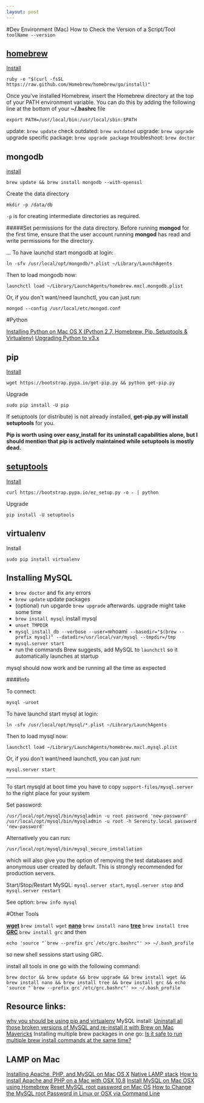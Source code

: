 ```yaml
---
layout: post
---
```

#Dev Environment (Mac)
How to Check the Version of a Script/Tool `toolName --version`


[homebrew](http://brew.sh)
---

[Install](https://github.com/Homebrew/homebrew/wiki/installation) 

	ruby -e "$(curl -fsSL https://raw.github.com/Homebrew/homebrew/go/install)"

Once you’ve installed Homebrew, insert the Homebrew directory at the top of your PATH environment variable. You can do this by adding the following line at the bottom of your **~/.bashrc** file

	export PATH=/usr/local/bin:/usr/local/sbin:$PATH


update: `brew update`
check outdated: `brew outdated`
upgrade: `brew upgrade`
upgrade specific package: `brew upgrade package`
troubleshoot: `brew doctor`

mongodb
---
[install](http://docs.mongodb.org/manual/tutorial/install-mongodb-on-os-x/)
	
    brew update && brew install mongodb --with-openssl

Create the data directory

	mkdir -p /data/db

`-p` is for creating intermediate directories as required.

#####Set permissions for the data directory.
Before running **mongod** for the first time, ensure that the user account running **mongod** has read and write permissions for the directory.


...
To have launchd start mongodb at login:

    ln -sfv /usr/local/opt/mongodb/*.plist ~/Library/LaunchAgents

Then to load mongodb now:

	launchctl load ~/Library/LaunchAgents/homebrew.mxcl.mongodb.plist

Or, if you don't want/need launchctl, you can just run:
    
    mongod --config /usr/local/etc/mongod.conf

#Python

[Installing Python on Mac OS X (Python 2.7, Homebrew, Pip, Setuptools & Virtualenv)](http://docs.python-guide.org/en/latest/starting/install/osx/)
[Upgrading Python to v3.x](http://wolfpaulus.com/jounal/mac/installing_python_osx/)

pip
---

[Install](http://pip.readthedocs.org/en/latest/installing.html) 

	wget https://bootstrap.pypa.io/get-pip.py && python get-pip.py

Upgrade 

	sudo pip install -U pip

If setuptools (or distribute) is not already installed, **get-pip.py will install setuptools** for you.

**Pip is worth using over easy_install for its uninstall capabilities alone, but I should mention that pip is actively maintained while setuptools is mostly dead.**

[setuptools](https://pypi.python.org/pypi/setuptools)
---

[Install](https://pypi.python.org/pypi/setuptools#unix-including-mac-os-x-curl) 

	curl https://bootstrap.pypa.io/ez_setup.py -o - | python

Upgrade 

	pip install -U setuptools
    
virtualenv
---

Install

	sudo pip install virtualenv
    
    
Installing MySQL
---
- `brew doctor` and fix any errors
- `brew update` update packages 
- (optional) run upgarde `brew upgrade` afterwards. upgrade might take some time
- `brew install mysql` install mysql
- `unset TMPDIR`
- `mysql_install_db --verbose --user=`whoami` --basedir="$(brew --prefix mysql)" --datadir=/usr/local/var/mysql --tmpdir=/tmp`
- `mysql.server start`
- run the commands Brew suggests, add MySQL to `launchctl` so it automatically launches at startup

mysql should now work and be running all the time as expected

####Info

To connect:
	
    mysql -uroot

To have launchd start mysql at login:
    
    ln -sfv /usr/local/opt/mysql/*.plist ~/Library/LaunchAgents
Then to load mysql now:
    
    launchctl load ~/Library/LaunchAgents/homebrew.mxcl.mysql.plist
Or, if you don't want/need launchctl, you can just run:
    
    mysql.server start


---
To start mysqld at boot time you have to copy `support-files/mysql.server` to the right place for your system

Set password:
	
    /usr/local/opt/mysql/bin/mysqladmin -u root password 'new-password'
    /usr/local/opt/mysql/bin/mysqladmin -u root -h Serenity.local password 'new-password'

Alternatively you can run:

	/usr/local/opt/mysql/bin/mysql_secure_installation

which will also give you the option of removing the test databases and anonymous user created by default.  This is strongly recommended for production servers.


Start/Stop/Restart MySQL: `mysql.server start`, `mysql.server stop` and `mysql.server restart`
    
    
See option: `brew info mysql`



#Other Tools


**[wget](http://www.gnu.org/software/wget/)** `brew install wget`
**[nano](http://en.wikipedia.org/wiki/GNU_nano)** `brew install nano`
**[tree](http://www.computerhope.com/unix/tree.htm)** `brew install tree`
**[GRC](http://kassiopeia.juls.savba.sk/~garabik/software/grc.html)** `brew install grc` and then 

	echo 'source "`brew --prefix grc`/etc/grc.bashrc"' >> ~/.bash_profile
so new shell sessions start using GRC.

install all tools in one go with the following command:

	brew doctor && brew update && brew upgrade && brew install wget && brew install nano && brew install tree && brew install grc && echo 'source "`brew --prefix grc`/etc/grc.bashrc"' >> ~/.bash_profile


Resource links:
---
[why you should be using pip and virtualenv](http://www.davidfischer.name/2010/04/why-you-should-be-using-pip-and-virtualenv/)
MySQL install: [Uninstall all those broken versions of MySQL and re-install it with Brew on Mac Mavericks](https://coderwall.com/p/os6woq)
Installing multiple brew packages in one go: [Is it safe to run multiple brew install commands at the same time?](http://superuser.com/questions/428713/is-it-safe-to-run-multiple-brew-install-commands-at-the-same-time)

LAMP on Mac
---
[Installing Apache, PHP, and MySQL on Mac OS X](http://jason.pureconcepts.net/2012/10/install-apache-php-mysql-mac-os-x/)
[Native LAMP stack](http://www.astonishdesign.com/blog/native-lamp-stack-mac-os-x)
[How to install Apache and PHP on a Mac with OSX 10.8](http://machiine.com/2013/how-to-install-apache-and-php-on-a-mac-with-osx-10-8-mamp-part-1/)
[Install MySQL on Mac OSX using Homebrew](http://blog.joefallon.net/2013/10/install-mysql-on-mac-osx-using-homebrew/)
[Reset MySQL root password on Mac OS](http://gistpages.com/2013/07/15/reset_mysql_root_password_on_mac_os)
[How to Change the MySQL root Password in Linux or OSX via Command Line](http://coolestguidesontheplanet.com/how-to-change-the-mysql-root-password/)